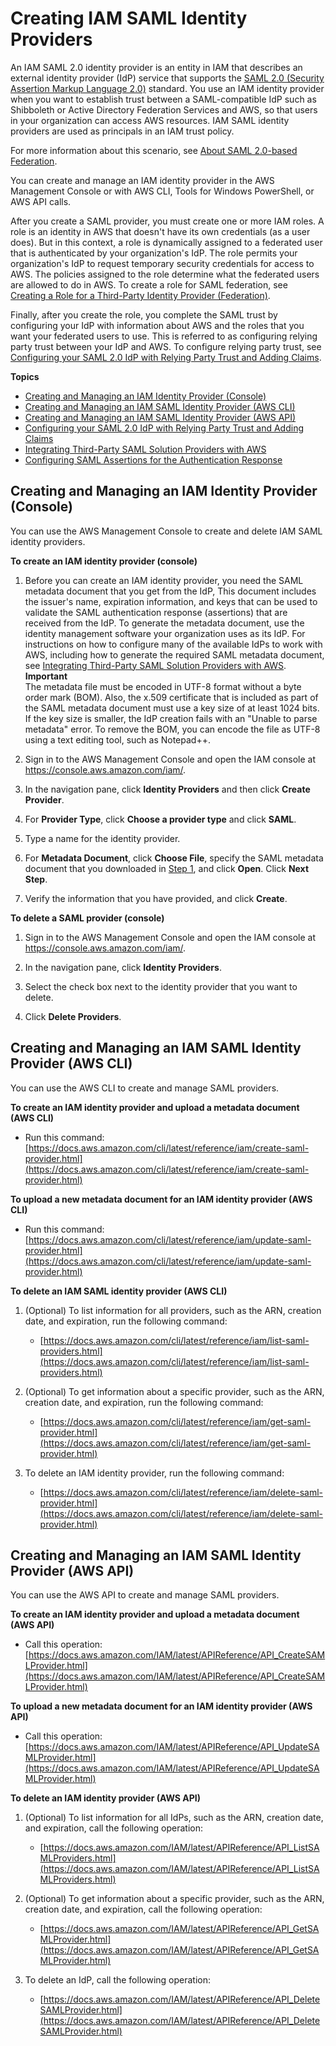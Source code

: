 # Creating IAM SAML Identity Providers<a name="id_roles_providers_create_saml"></a>

An IAM SAML 2\.0 identity provider is an entity in IAM that describes an external identity provider \(IdP\) service that supports the [SAML 2\.0 \(Security Assertion Markup Language 2\.0\)](https://wiki.oasis-open.org/security) standard\. You use an IAM identity provider when you want to establish trust between a SAML\-compatible IdP such as Shibboleth or Active Directory Federation Services and AWS, so that users in your organization can access AWS resources\. IAM SAML identity providers are used as principals in an IAM trust policy\. 

For more information about this scenario, see [About SAML 2\.0\-based Federation](id_roles_providers_saml.md)\.

You can create and manage an IAM identity provider in the AWS Management Console or with AWS CLI, Tools for Windows PowerShell, or AWS API calls\. 

After you create a SAML provider, you must create one or more IAM roles\. A role is an identity in AWS that doesn't have its own credentials \(as a user does\)\. But in this context, a role is dynamically assigned to a federated user that is authenticated by your organization's IdP\. The role permits your organization's IdP to request temporary security credentials for access to AWS\. The policies assigned to the role determine what the federated users are allowed to do in AWS\. To create a role for SAML federation, see [Creating a Role for a Third\-Party Identity Provider \(Federation\)](id_roles_create_for-idp.md)\. 

Finally, after you create the role, you complete the SAML trust by configuring your IdP with information about AWS and the roles that you want your federated users to use\. This is referred to as configuring relying party trust between your IdP and AWS\. To configure relying party trust, see [Configuring your SAML 2\.0 IdP with Relying Party Trust and Adding Claims](id_roles_providers_create_saml_relying-party.md)\. 

**Topics**
+ [Creating and Managing an IAM Identity Provider \(Console\)](#idp-manage-identityprovider-console)
+ [Creating and Managing an IAM SAML Identity Provider \(AWS CLI\)](#idp-create-identityprovider-CLIAPI)
+ [Creating and Managing an IAM SAML Identity Provider \(AWS API\)](#idp-create-identityprovider-API)
+ [Configuring your SAML 2\.0 IdP with Relying Party Trust and Adding Claims](id_roles_providers_create_saml_relying-party.md)
+ [Integrating Third\-Party SAML Solution Providers with AWS](id_roles_providers_saml_3rd-party.md)
+ [Configuring SAML Assertions for the Authentication Response](id_roles_providers_create_saml_assertions.md)

## Creating and Managing an IAM Identity Provider \(Console\)<a name="idp-manage-identityprovider-console"></a>

You can use the AWS Management Console to create and delete IAM SAML identity providers\.

**To create an IAM identity provider \(console\)**

1. <a name="samlstep1"></a>Before you can create an IAM identity provider, you need the SAML metadata document that you get from the IdP, This document includes the issuer's name, expiration information, and keys that can be used to validate the SAML authentication response \(assertions\) that are received from the IdP\. To generate the metadata document, use the identity management software your organization uses as its IdP\. For instructions on how to configure many of the available IdPs to work with AWS, including how to generate the required SAML metadata document, see [Integrating Third\-Party SAML Solution Providers with AWS](id_roles_providers_saml_3rd-party.md)\.
**Important**  
The metadata file must be encoded in UTF\-8 format without a byte order mark \(BOM\)\. Also, the x\.509 certificate that is included as part of the SAML metadata document must use a key size of at least 1024 bits\. If the key size is smaller, the IdP creation fails with an "Unable to parse metadata" error\. To remove the BOM, you can encode the file as UTF\-8 using a text editing tool, such as Notepad\+\+\.

1. Sign in to the AWS Management Console and open the IAM console at [https://console\.aws\.amazon\.com/iam/](https://console.aws.amazon.com/iam/)\.

1. In the navigation pane, click **Identity Providers** and then click **Create Provider**\. 

1. For **Provider Type**, click **Choose a provider type** and click **SAML**\. 

1. Type a name for the identity provider\.

1. For **Metadata Document**, click **Choose File**, specify the SAML metadata document that you downloaded in [Step 1](#samlstep1), and click **Open**\. Click **Next Step**\.

1. Verify the information that you have provided, and click **Create**\. 

**To delete a SAML provider \(console\)**

1. Sign in to the AWS Management Console and open the IAM console at [https://console\.aws\.amazon\.com/iam/](https://console.aws.amazon.com/iam/)\.

1. In the navigation pane, click **Identity Providers**\.

1. Select the check box next to the identity provider that you want to delete\.

1. Click **Delete Providers**\.

## Creating and Managing an IAM SAML Identity Provider \(AWS CLI\)<a name="idp-create-identityprovider-CLIAPI"></a>

You can use the AWS CLI to create and manage SAML providers\.

**To create an IAM identity provider and upload a metadata document \(AWS CLI\)**
+ Run this command: [https://docs.aws.amazon.com/cli/latest/reference/iam/create-saml-provider.html](https://docs.aws.amazon.com/cli/latest/reference/iam/create-saml-provider.html) 

**To upload a new metadata document for an IAM identity provider \(AWS CLI\)**
+ Run this command:[https://docs.aws.amazon.com/cli/latest/reference/iam/update-saml-provider.html](https://docs.aws.amazon.com/cli/latest/reference/iam/update-saml-provider.html) 

**To delete an IAM SAML identity provider \(AWS CLI\)**

1. \(Optional\) To list information for all providers, such as the ARN, creation date, and expiration, run the following command:
   + [https://docs.aws.amazon.com/cli/latest/reference/iam/list-saml-providers.html](https://docs.aws.amazon.com/cli/latest/reference/iam/list-saml-providers.html)

1. \(Optional\) To get information about a specific provider, such as the ARN, creation date, and expiration, run the following command:
   + [https://docs.aws.amazon.com/cli/latest/reference/iam/get-saml-provider.html](https://docs.aws.amazon.com/cli/latest/reference/iam/get-saml-provider.html)

1. To delete an IAM identity provider, run the following command:
   + [https://docs.aws.amazon.com/cli/latest/reference/iam/delete-saml-provider.html](https://docs.aws.amazon.com/cli/latest/reference/iam/delete-saml-provider.html)

## Creating and Managing an IAM SAML Identity Provider \(AWS API\)<a name="idp-create-identityprovider-API"></a>

You can use the AWS API to create and manage SAML providers\.

**To create an IAM identity provider and upload a metadata document \(AWS API\)**
+ Call this operation: [https://docs.aws.amazon.com/IAM/latest/APIReference/API_CreateSAMLProvider.html](https://docs.aws.amazon.com/IAM/latest/APIReference/API_CreateSAMLProvider.html)

**To upload a new metadata document for an IAM identity provider \(AWS API\)**
+ Call this operation: [https://docs.aws.amazon.com/IAM/latest/APIReference/API_UpdateSAMLProvider.html](https://docs.aws.amazon.com/IAM/latest/APIReference/API_UpdateSAMLProvider.html)

**To delete an IAM identity provider \(AWS API\)**

1. \(Optional\) To list information for all IdPs, such as the ARN, creation date, and expiration, call the following operation:
   + [https://docs.aws.amazon.com/IAM/latest/APIReference/API_ListSAMLProviders.html](https://docs.aws.amazon.com/IAM/latest/APIReference/API_ListSAMLProviders.html)

1. \(Optional\) To get information about a specific provider, such as the ARN, creation date, and expiration, call the following operation:
   + [https://docs.aws.amazon.com/IAM/latest/APIReference/API_GetSAMLProvider.html](https://docs.aws.amazon.com/IAM/latest/APIReference/API_GetSAMLProvider.html)

1. To delete an IdP, call the following operation:
   + [https://docs.aws.amazon.com/IAM/latest/APIReference/API_DeleteSAMLProvider.html](https://docs.aws.amazon.com/IAM/latest/APIReference/API_DeleteSAMLProvider.html)